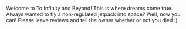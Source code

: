 Welcome to To Infinity and Beyond! This is where dreams come true. Always wanted to fly a non-regulated jetpack into space? Well, now you can! Please leave reviews and tell the owner whether or not you died :)
